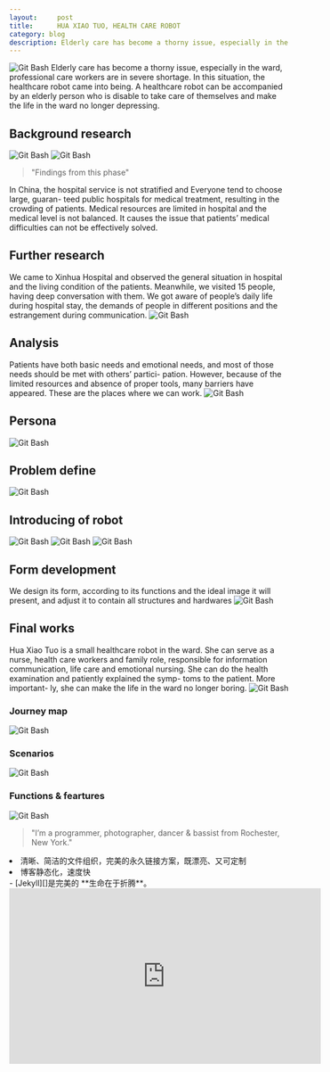 ```yaml
---
layout:     post
title:      HUA XIAO TUO, HEALTH CARE ROBOT
category: blog
description: Elderly care has become a thorny issue, especially in the ward, professional care workers are in severe shortage. In this situation, the healthcare robot came into being.A healthcare robot can be accompanied by an elderly person who is disable to take care of themselves and make the life in the ward no longer depressing.
---
```

![Git Bash](/images/HXT-image/HXT-image-01.jpg)
Elderly care has become a thorny issue, especially in the ward, professional care workers are in severe shortage. In this situation, the healthcare robot came into being.
A healthcare robot can be accompanied by an elderly person who is disable to take care of themselves and make the life in the ward no longer depressing.
## Background research
![Git Bash](/images/HXT-image/HXT-image-02.jpg)
![Git Bash](/images/HXT-image/HXT-image-03.jpg)
 > "Findings from this phase"
 
 In China, the hospital service is not stratified and Everyone tend to choose large, guaran-
teed public hospitals for medical treatment, resulting in the crowding of patients.
Medical resources are limited in hospital and the medical level is not balanced. It causes the issue that patients’ medical difficulties can not be effectively solved.
## Further research
We came to Xinhua Hospital and observed the general situation in hospital and the living condition of the patients. Meanwhile, we visited 15 people, having deep conversation with them.
We got aware of people’s daily life during hospital stay, the demands of people in different positions and the estrangement during communication.
![Git Bash](/images/HXT-image/HXT-image-04.jpg)
## Analysis
Patients have both basic needs and emotional needs, and most of those needs should be met with others’ partici- pation. However, because of the limited resources and absence of proper tools, many barriers have appeared. These are the places where we can work.
![Git Bash](/images/HXT-image/HXT-image-05.jpg)
## Persona
![Git Bash](/images/HXT-image/HXT-image-06.jpg)
## Problem define
![Git Bash](/images/HXT-image/HXT-image-07.jpg)
## Introducing of robot
![Git Bash](/images/HXT-image/HXT-image-08.jpg)
![Git Bash](/images/HXT-image/HXT-image-09.jpg)
![Git Bash](/images/HXT-image/HXT-image-10.jpg)
## Form development
We design its form, according to its functions and the ideal image it will present, and adjust it to contain all structures and hardwares
![Git Bash](/images/HXT-image/HXT-image-11.jpg)
## Final works
Hua Xiao Tuo is a small healthcare robot in the ward.
She can serve as a nurse, health care workers and family role, responsible for information communication, life care and emotional nursing.
She can do the health examination and patiently explained the symp- toms to the patient. More important- ly, she can make the life in the ward no longer boring.
![Git Bash](/images/HXT-image/HXT-image-12.jpg)
### Journey map
![Git Bash](/images/HXT-image/HXT-image-13.jpg)
### Scenarios
![Git Bash](/images/HXT-image/HXT-image-14.jpg)
### Functions & feartures
![Git Bash](/images/HXT-image/HXT-image-15.jpg)



> "I’m a programmer, photographer, dancer & bassist from Rochester, New York."


<li>清晰、简洁的文件组织，完美的永久链接方案，既漂亮、又可定制</li>
<li>博客静态化，速度快</li>
- [Jekyll][]是完美的
**生命在于折腾**。

<iframe width="560" height="315" src="https://www.youtube.com/embed/vAYRGef-Oes?rel=0&amp;showinfo=0" frameborder="0" allow="autoplay; encrypted-media" allowfullscreen></iframe>
